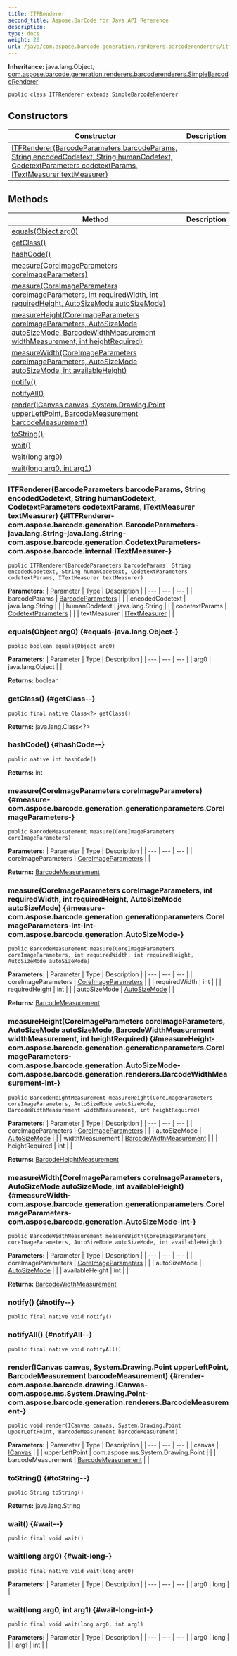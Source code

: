```yaml
---
title: ITFRenderer
second_title: Aspose.BarCode for Java API Reference
description: 
type: docs
weight: 20
url: /java/com.aspose.barcode.generation.renderers.barcoderenderers/itfrenderer/
---
```

**Inheritance:**
java.lang.Object, [com.aspose.barcode.generation.renderers.barcoderenderers.SimpleBarcodeRenderer](../../com.aspose.barcode.generation.renderers.barcoderenderers/simplebarcoderenderer)
```
public class ITFRenderer extends SimpleBarcodeRenderer
```
## Constructors

| Constructor | Description |
| --- | --- |
| [ITFRenderer(BarcodeParameters barcodeParams, String encodedCodetext, String humanCodetext, CodetextParameters codetextParams, ITextMeasurer textMeasurer)](#ITFRenderer-com.aspose.barcode.generation.BarcodeParameters-java.lang.String-java.lang.String-com.aspose.barcode.generation.CodetextParameters-com.aspose.barcode.internal.ITextMeasurer-) |  |
## Methods

| Method | Description |
| --- | --- |
| [equals(Object arg0)](#equals-java.lang.Object-) |  |
| [getClass()](#getClass--) |  |
| [hashCode()](#hashCode--) |  |
| [measure(CoreImageParameters coreImageParameters)](#measure-com.aspose.barcode.generation.generationparameters.CoreImageParameters-) |  |
| [measure(CoreImageParameters coreImageParameters, int requiredWidth, int requiredHeight, AutoSizeMode autoSizeMode)](#measure-com.aspose.barcode.generation.generationparameters.CoreImageParameters-int-int-com.aspose.barcode.generation.AutoSizeMode-) |  |
| [measureHeight(CoreImageParameters coreImageParameters, AutoSizeMode autoSizeMode, BarcodeWidthMeasurement widthMeasurement, int heightRequired)](#measureHeight-com.aspose.barcode.generation.generationparameters.CoreImageParameters-com.aspose.barcode.generation.AutoSizeMode-com.aspose.barcode.generation.renderers.BarcodeWidthMeasurement-int-) |  |
| [measureWidth(CoreImageParameters coreImageParameters, AutoSizeMode autoSizeMode, int availableHeight)](#measureWidth-com.aspose.barcode.generation.generationparameters.CoreImageParameters-com.aspose.barcode.generation.AutoSizeMode-int-) |  |
| [notify()](#notify--) |  |
| [notifyAll()](#notifyAll--) |  |
| [render(ICanvas canvas, System.Drawing.Point upperLeftPoint, BarcodeMeasurement barcodeMeasurement)](#render-com.aspose.barcode.drawing.ICanvas-com.aspose.ms.System.Drawing.Point-com.aspose.barcode.generation.renderers.BarcodeMeasurement-) |  |
| [toString()](#toString--) |  |
| [wait()](#wait--) |  |
| [wait(long arg0)](#wait-long-) |  |
| [wait(long arg0, int arg1)](#wait-long-int-) |  |
### ITFRenderer(BarcodeParameters barcodeParams, String encodedCodetext, String humanCodetext, CodetextParameters codetextParams, ITextMeasurer textMeasurer) {#ITFRenderer-com.aspose.barcode.generation.BarcodeParameters-java.lang.String-java.lang.String-com.aspose.barcode.generation.CodetextParameters-com.aspose.barcode.internal.ITextMeasurer-}
```
public ITFRenderer(BarcodeParameters barcodeParams, String encodedCodetext, String humanCodetext, CodetextParameters codetextParams, ITextMeasurer textMeasurer)
```


**Parameters:**
| Parameter | Type | Description |
| --- | --- | --- |
| barcodeParams | [BarcodeParameters](../../com.aspose.barcode.generation/barcodeparameters) |  |
| encodedCodetext | java.lang.String |  |
| humanCodetext | java.lang.String |  |
| codetextParams | [CodetextParameters](../../com.aspose.barcode.generation/codetextparameters) |  |
| textMeasurer | [ITextMeasurer](../../com.aspose.barcode.internal/itextmeasurer) |  |

### equals(Object arg0) {#equals-java.lang.Object-}
```
public boolean equals(Object arg0)
```




**Parameters:**
| Parameter | Type | Description |
| --- | --- | --- |
| arg0 | java.lang.Object |  |

**Returns:**
boolean
### getClass() {#getClass--}
```
public final native Class<?> getClass()
```




**Returns:**
java.lang.Class<?>
### hashCode() {#hashCode--}
```
public native int hashCode()
```




**Returns:**
int
### measure(CoreImageParameters coreImageParameters) {#measure-com.aspose.barcode.generation.generationparameters.CoreImageParameters-}
```
public BarcodeMeasurement measure(CoreImageParameters coreImageParameters)
```




**Parameters:**
| Parameter | Type | Description |
| --- | --- | --- |
| coreImageParameters | [CoreImageParameters](../../com.aspose.barcode.generation.generationparameters/coreimageparameters) |  |

**Returns:**
[BarcodeMeasurement](../../com.aspose.barcode.generation.renderers/barcodemeasurement)
### measure(CoreImageParameters coreImageParameters, int requiredWidth, int requiredHeight, AutoSizeMode autoSizeMode) {#measure-com.aspose.barcode.generation.generationparameters.CoreImageParameters-int-int-com.aspose.barcode.generation.AutoSizeMode-}
```
public BarcodeMeasurement measure(CoreImageParameters coreImageParameters, int requiredWidth, int requiredHeight, AutoSizeMode autoSizeMode)
```




**Parameters:**
| Parameter | Type | Description |
| --- | --- | --- |
| coreImageParameters | [CoreImageParameters](../../com.aspose.barcode.generation.generationparameters/coreimageparameters) |  |
| requiredWidth | int |  |
| requiredHeight | int |  |
| autoSizeMode | [AutoSizeMode](../../com.aspose.barcode.generation/autosizemode) |  |

**Returns:**
[BarcodeMeasurement](../../com.aspose.barcode.generation.renderers/barcodemeasurement)
### measureHeight(CoreImageParameters coreImageParameters, AutoSizeMode autoSizeMode, BarcodeWidthMeasurement widthMeasurement, int heightRequired) {#measureHeight-com.aspose.barcode.generation.generationparameters.CoreImageParameters-com.aspose.barcode.generation.AutoSizeMode-com.aspose.barcode.generation.renderers.BarcodeWidthMeasurement-int-}
```
public BarcodeHeightMeasurement measureHeight(CoreImageParameters coreImageParameters, AutoSizeMode autoSizeMode, BarcodeWidthMeasurement widthMeasurement, int heightRequired)
```




**Parameters:**
| Parameter | Type | Description |
| --- | --- | --- |
| coreImageParameters | [CoreImageParameters](../../com.aspose.barcode.generation.generationparameters/coreimageparameters) |  |
| autoSizeMode | [AutoSizeMode](../../com.aspose.barcode.generation/autosizemode) |  |
| widthMeasurement | [BarcodeWidthMeasurement](../../com.aspose.barcode.generation.renderers/barcodewidthmeasurement) |  |
| heightRequired | int |  |

**Returns:**
[BarcodeHeightMeasurement](../../com.aspose.barcode.generation.renderers/barcodeheightmeasurement)
### measureWidth(CoreImageParameters coreImageParameters, AutoSizeMode autoSizeMode, int availableHeight) {#measureWidth-com.aspose.barcode.generation.generationparameters.CoreImageParameters-com.aspose.barcode.generation.AutoSizeMode-int-}
```
public BarcodeWidthMeasurement measureWidth(CoreImageParameters coreImageParameters, AutoSizeMode autoSizeMode, int availableHeight)
```




**Parameters:**
| Parameter | Type | Description |
| --- | --- | --- |
| coreImageParameters | [CoreImageParameters](../../com.aspose.barcode.generation.generationparameters/coreimageparameters) |  |
| autoSizeMode | [AutoSizeMode](../../com.aspose.barcode.generation/autosizemode) |  |
| availableHeight | int |  |

**Returns:**
[BarcodeWidthMeasurement](../../com.aspose.barcode.generation.renderers/barcodewidthmeasurement)
### notify() {#notify--}
```
public final native void notify()
```




### notifyAll() {#notifyAll--}
```
public final native void notifyAll()
```




### render(ICanvas canvas, System.Drawing.Point upperLeftPoint, BarcodeMeasurement barcodeMeasurement) {#render-com.aspose.barcode.drawing.ICanvas-com.aspose.ms.System.Drawing.Point-com.aspose.barcode.generation.renderers.BarcodeMeasurement-}
```
public void render(ICanvas canvas, System.Drawing.Point upperLeftPoint, BarcodeMeasurement barcodeMeasurement)
```




**Parameters:**
| Parameter | Type | Description |
| --- | --- | --- |
| canvas | [ICanvas](../../com.aspose.barcode.drawing/icanvas) |  |
| upperLeftPoint | com.aspose.ms.System.Drawing.Point |  |
| barcodeMeasurement | [BarcodeMeasurement](../../com.aspose.barcode.generation.renderers/barcodemeasurement) |  |

### toString() {#toString--}
```
public String toString()
```




**Returns:**
java.lang.String
### wait() {#wait--}
```
public final void wait()
```




### wait(long arg0) {#wait-long-}
```
public final native void wait(long arg0)
```




**Parameters:**
| Parameter | Type | Description |
| --- | --- | --- |
| arg0 | long |  |

### wait(long arg0, int arg1) {#wait-long-int-}
```
public final void wait(long arg0, int arg1)
```




**Parameters:**
| Parameter | Type | Description |
| --- | --- | --- |
| arg0 | long |  |
| arg1 | int |  |

